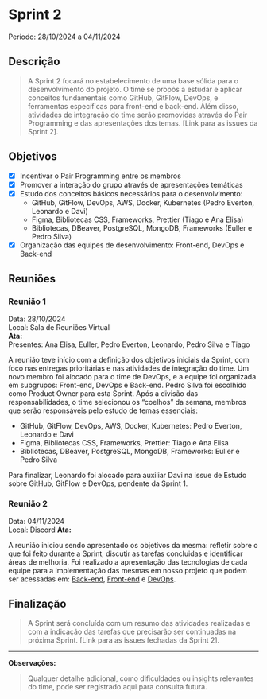 # Sprint 2
Período: 28/10/2024 a 04/11/2024

## Descrição
> A Sprint 2 focará no estabelecimento de uma base sólida para o desenvolvimento do projeto. O time se propôs a estudar e aplicar conceitos fundamentais como GitHub, GitFlow, DevOps, e ferramentas específicas para front-end e back-end. Além disso, atividades de integração do time serão promovidas através do Pair Programming e das apresentações dos temas. [Link para as issues da Sprint 2].

## Objetivos
- [x] Incentivar o Pair Programming entre os membros
- [x] Promover a interação do grupo através de apresentações temáticas
- [x] Estudo dos conceitos básicos necessários para o desenvolvimento:
  - GitHub, GitFlow, DevOps, AWS, Docker, Kubernetes (Pedro Everton, Leonardo e Davi)
  - Figma, Bibliotecas CSS, Frameworks, Prettier (Tiago e Ana Elisa)
  - Bibliotecas, DBeaver, PostgreSQL, MongoDB, Frameworks (Euller e Pedro Silva)
- [x] Organização das equipes de desenvolvimento: Front-end, DevOps e Back-end

## Reuniões

### Reunião 1
Data: 28/10/2024  
Local: Sala de Reuniões Virtual  
**Ata:**  
Presentes: Ana Elisa, Euller, Pedro Everton, Leonardo, Pedro Silva e Tiago  

A reunião teve início com a definição dos objetivos iniciais da Sprint, com foco nas entregas prioritárias e nas atividades de integração do time. Um novo membro foi alocado para o time de DevOps, e a equipe foi organizada em subgrupos: Front-end, DevOps e Back-end. Pedro Silva foi escolhido como Product Owner para esta Sprint. Após a divisão das responsabilidades, o time selecionou os “coelhos” da semana, membros que serão responsáveis pelo estudo de temas essenciais:  
  - GitHub, GitFlow, DevOps, AWS, Docker, Kubernetes: Pedro Everton, Leonardo e Davi
  - Figma, Bibliotecas CSS, Frameworks, Prettier: Tiago e Ana Elisa
  - Bibliotecas, DBeaver, PostgreSQL, MongoDB, Frameworks: Euller e Pedro Silva  

Para finalizar, Leonardo foi alocado para auxiliar Davi na issue de Estudo sobre GitHub, GitFlow e DevOps, pendente da Sprint 1.

### Reunião 2
Data: 04/11/2024  
Local: Discord
**Ata:** 

A reunião iniciou sendo apresentado os objetivos da mesma: refletir sobre o que foi feito durante a Sprint, discutir as tarefas concluidas e identificar áreas de melhoria. Foi realizado a apresentação das tecnologias de cada equipe para a implementação das mesmas em nosso projeto que podem ser acessadas em: [Back-end](https://github.com/unb-mds/2024-2-AcheiUnB/issues/4), [Front-end](https://github.com/unb-mds/2024-2-AcheiUnB/issues/6) e [DevOps](https://github.com/unb-mds/2024-2-AcheiUnB/issues/7).

## Finalização
> A Sprint será concluída com um resumo das atividades realizadas e com a indicação das tarefas que precisarão ser continuadas na próxima Sprint. [Link para as issues fechadas da Sprint 2].

---

**Observações:**
> Qualquer detalhe adicional, como dificuldades ou insights relevantes do time, pode ser registrado aqui para consulta futura.
